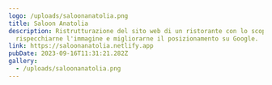 ```yaml
---
logo: /uploads/saloonanatolia.png
title: Saloon Anatolia
description: Ristrutturazione del sito web di un ristorante con lo scopo di
  rispecchiarne l'immagine e migliorarne il posizionamento su Google.
link: https://saloonanatolia.netlify.app
pubDate: 2023-09-16T11:31:21.282Z
gallery:
  - /uploads/saloonanatolia.png
---
```

